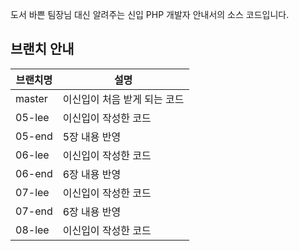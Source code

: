 도서 바쁜 팀장님 대신 알려주는 신입 PHP 개발자 안내서의 소스 코드입니다.

## 브랜치 안내

| 브랜치명 | 설명 | 
| --- | --- |
| master | 이신입이 처음 받게 되는 코드 |
| 05-lee | 이신입이 작성한 코드 |
| 05-end | 5장 내용 반영 |
| 06-lee | 이신입이 작성한 코드 |
| 06-end | 6장 내용 반영 |
| 07-lee | 이신입이 작성한 코드 |
| 07-end | 6장 내용 반영 |
| 08-lee | 이신입이 작성한 코드 |